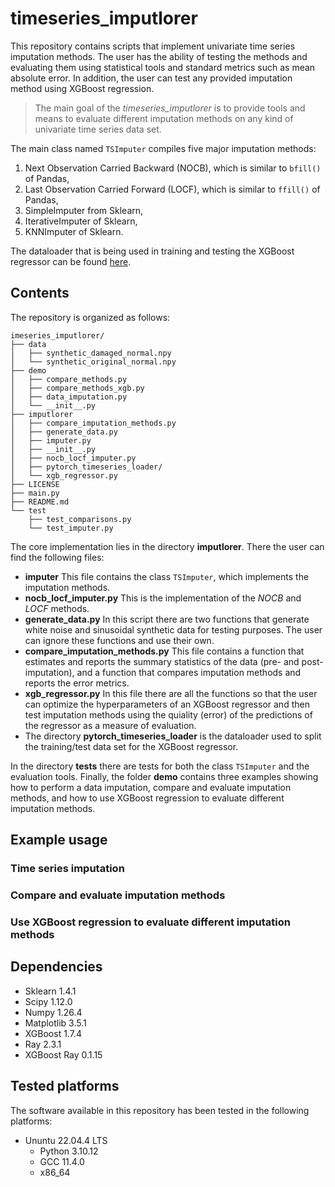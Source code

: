 # timeseries_imputlorer

This repository contains scripts that implement univariate time series imputation
methods. The user has the ability of testing the methods and evaluating them
using statistical tools and standard metrics such as mean absolute error. 
In addition, the user can test any provided imputation method using XGBoost
regression.

> The main goal of the *timeseries_imputlorer* is to provide tools and means to evaluate different imputation methods on any kind of univariate time series data set.

The main class named `TSImputer` compiles five major imputation methods:
  1. Next Observation Carried Backward (NOCB), which is similar to `bfill()`
  of Pandas,
  2. Last Observation Carried Forward (LOCF), which is similar to `ffill()` of
  Pandas,
  3. SimpleImputer from Sklearn,
  4. IterativeImputer of Sklearn,
  5. KNNImputer of Sklearn.

The dataloader that is being used in training and testing the XGBoost regressor
can be found [here](https://github.com/gdetor/pytorch_timeseries_loader).


## Contents

The repository is organized as follows:
```
imeseries_imputlorer/
├── data
│   ├── synthetic_damaged_normal.npy
│   └── synthetic_original_normal.npy
├── demo
│   ├── compare_methods.py
│   ├── compare_methods_xgb.py
│   ├── data_imputation.py
│   └── __init__.py
├── imputlorer
│   ├── compare_imputation_methods.py
│   ├── generate_data.py
│   ├── imputer.py
│   ├── __init__.py
│   ├── nocb_locf_imputer.py
│   ├── pytorch_timeseries_loader/
│   └── xgb_regressor.py
├── LICENSE
├── main.py
├── README.md
└── test
    ├── test_comparisons.py
    └── test_imputer.py

```
The core implementation lies in the directory **imputlorer**. There the user can find the following files:
  - **imputer** This file contains the class `TSImputer`, which implements the imputation methods.
  - **nocb_locf_imputer.py** This is the implementation of the *NOCB* and *LOCF* methods.
  - **generate_data.py** In this script there are two functions that generate white noise and sinusoidal synthetic data for testing purposes. The user can ignore these functions and use their own.
  - **compare_imputation_methods.py** This file contains a function that estimates and reports the summary statistics of the data (pre- and post-imputation), and a function that compares imputation methods and reports the error metrics.
  - **xgb_regressor.py** In this file there are all the functions so that the user can optimize the hyperparameters of an XGBoost regressor and then test imputation methods using the quiality (error) of the predictions of the regressor as a measure of evaluation.
  - The directory **pytorch_timeseries_loader** is the dataloader used to split the training/test data set for the XGBoost regressor. 

In the directory **tests** there are tests for both the class `TSImputer` and the evaluation tools. Finally, the folder **demo** contains three examples showing how to perform a data imputation, compare and evaluate imputation methods, and how to use XGBoost regression to evaluate different imputation methods.

## Example usage

### Time series imputation


### Compare and evaluate imputation methods


### Use XGBoost regression to evaluate different imputation methods


## Dependencies
  - Sklearn 1.4.1
  - Scipy 1.12.0
  - Numpy 1.26.4
  - Matplotlib 3.5.1
  - XGBoost 1.7.4
  - Ray 2.3.1
  - XGBoost Ray 0.1.15

## Tested platforms

The software available in this repository has been tested in the following platforms:
  - Ununtu 22.04.4 LTS
      - Python 3.10.12
      - GCC 11.4.0
      - x86_64

